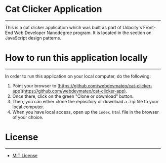 # Cat Clicker Application
___

This is a cat clicker application which was built as part of Udacity's Front-End Web Developer Nanodegree program.  It is located in the section on JavaScript design patterns.

# How to run this application locally
___

In order to run this application on your local computer, do the following:

1. Point your browser to [https://github.com/webdevmateo/cat-clicker-app](https://github.com/webdevmateo/cat-clicker-app).
2. Once there, click on the green "Clone or download" button.
3. Then, you can either clone the repository or download a .zip file to your local computer.
4. When you have local access, open up the `index.html` file in the browser of your choice.
# License
___

* [MIT License](LICENSE.txt)
